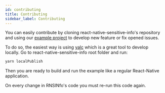 ```yaml
---
id: contributing
title: Contributing
sidebar_label: Contributing
---
```


You can easily contribute by cloning react-native-sensitive-info's repository and using our [example project](https://github.com/mCodex/react-native-sensitive-info/tree/master/example) to develop new feature or fix opened issues.

To do so, the easiest way is using [yalc](https://www.npmjs.com/package/yalc) which is a great tool to develop locally. Go to react-native-sensitive-info root folder and run:

```bash
yarn localPublish
```

Then you are ready to build and run the example like a regular React-Native application.

On every change in RNSINfo's code you must re-run this code again.